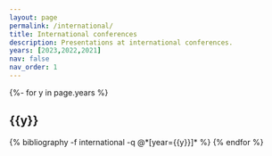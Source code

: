 ```yaml
---
layout: page
permalink: /international/
title: International conferences
description: Presentations at international conferences.
years: [2023,2022,2021]
nav: false
nav_order: 1
---
```

<!-- _pages/international.md -->
<div class="publications">

{%- for y in page.years %}
  <h2 class="year">{{y}}</h2>
  {% bibliography -f international -q @*[year={{y}}]* %}
{% endfor %}

</div>
